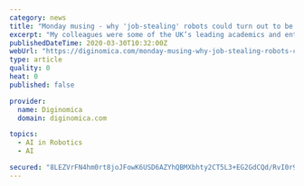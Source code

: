 ```yaml
---
category: news
title: "Monday musing - why 'job-stealing' robots could turn out to be much needed friends in our current 'Life on Mars' reality"
excerpt: "My colleagues were some of the UK’s leading academics and entrepreneurs in robotics and artificial intelligence. We were on a secret mission – an Innovate UK Expert Mission, in fact – to put British ingenuity on the map for as many bright people in California and Texas as we could find. It seems so long ago... We found a lot of bright ..."
publishedDateTime: 2020-03-30T10:32:00Z
webUrl: "https://diginomica.com/monday-musing-why-job-stealing-robots-could-turn-out-be-much-needed-friends-our-current-life-mars"
type: article
quality: 0
heat: 0
published: false

provider:
  name: Diginomica
  domain: diginomica.com

topics:
  - AI in Robotics
  - AI

secured: "8LEZVrFN4hm0rt8joJFowK6USD6AZYhQBMXbhty2CT5L3+EG2GdCQd/RvI0r9bnPanXJcl4ZnWVRZ1yGYUtB9yXWppzL4cqcZ5CXA9HaNsCceq8JT0YXiZ08j3zPhGUQ8808SbkjmlEClsmQAT3IMS0qZh0NqQwUZqk6m2OY+9ciqlaDYJg6PPu0fyR+w4fpnh6704v9kYO458u5Dy9jPc6XP9hYDiv2+Pd5CD2UJUjabK6FBcuxNb4Tn+lcYc/4scWRSIYMqRAMuQYwTaYmiUd0W7yp/cUMRRgoIve5O45sYPgfiAEI9MDIPVWcOKHnbPo5pfM/r225gJuhlcVwPa1+q87sr3FGfI02vKhGXL/GuolzBr27/0Jx+o8HY+mfDFpxWdqM6RbJExVYpWfezCuAMjDwQLfDrs5Y6M+K9pQNSbmpw6m/IQ7IxYztTcVvr3arNCjjzAgrCtI9xU1hITHKvJuBx3tQlnOsQVEEq40=;d3eF9gnkGUwYDZ2c7N/Kyw=="
---
```



